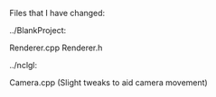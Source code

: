 Files that I have changed:

../BlankProject:

Renderer.cpp
Renderer.h

../nclgl:

Camera.cpp (Slight tweaks to aid camera movement)
